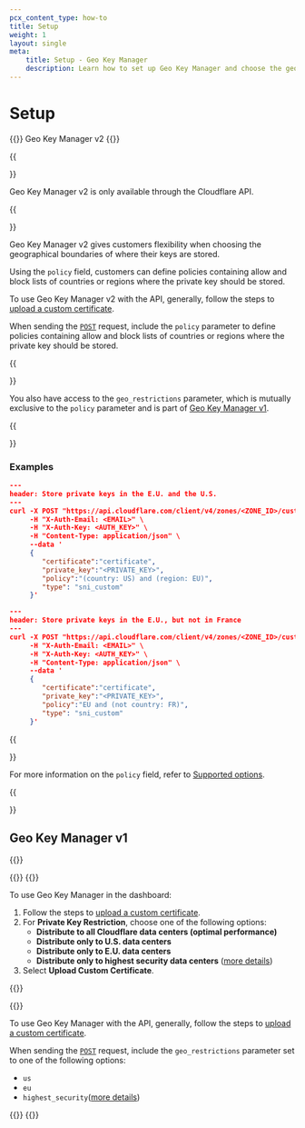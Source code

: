 ```yaml
---
pcx_content_type: how-to
title: Setup
weight: 1
layout: single
meta:
    title: Setup - Geo Key Manager
    description: Learn how to set up Geo Key Manager and choose the geographical boundaries of where your private encryption keys are stored.
---
```


# Setup

{{<beta heading="h2">}} Geo Key Manager v2 {{</beta>}}

{{<Aside type="note">}}

Geo Key Manager v2 is only available through the Cloudflare API.

{{</Aside>}}

Geo Key Manager v2 gives customers flexibility when choosing the geographical boundaries of where their keys are stored.

Using the `policy` field, customers can define policies containing allow and block lists of countries or regions where the private key should be stored. 

To use Geo Key Manager v2 with the API, generally, follow the steps to [upload a custom certificate](/ssl/edge-certificates/custom-certificates/uploading/#using-the-api).

When sending the [`POST`](https://developers.cloudflare.com/api/operations/custom-ssl-for-a-zone-create-ssl-configuration) request, include the `policy` parameter to define policies containing allow and block lists of countries or regions where the private key should be stored.

{{<Aside type="note">}}

You also have access to the `geo_restrictions` parameter, which is mutually exclusive to the `policy` parameter and is part of [Geo Key Manager v1](#geo-key-manager-v1).

{{</Aside>}}

### Examples

```json
---
header: Store private keys in the E.U. and the U.S.
---
curl -X POST "https://api.cloudflare.com/client/v4/zones/<ZONE_ID>/custom_certificates" \
     -H "X-Auth-Email: <EMAIL>" \
     -H "X-Auth-Key: <AUTH_KEY>" \
     -H "Content-Type: application/json" \
     --data '
     {
        "certificate":"certificate",
        "private_key":"<PRIVATE_KEY>",
        "policy":"(country: US) and (region: EU)", 
        "type": "sni_custom"
     }'
```

```json
---
header: Store private keys in the E.U., but not in France
---
curl -X POST "https://api.cloudflare.com/client/v4/zones/<ZONE_ID>/custom_certificates" \
     -H "X-Auth-Email: <EMAIL>" \
     -H "X-Auth-Key: <AUTH_KEY>" \
     -H "Content-Type: application/json" \
     --data '
     {
        "certificate":"certificate",
        "private_key":"<PRIVATE_KEY>",
        "policy":"EU and (not country: FR)", 
        "type": "sni_custom"
     }'
```

{{<Aside type="note">}}

For more information on the `policy` field, refer to [Supported options](/ssl/edge-certificates/geokey-manager/supported-options/).

{{</Aside>}}

## Geo Key Manager v1

{{<render file="_geokey-manager-v1.md">}}

{{<tabs labels="Dashboard | API">}}
{{<tab label="dashboard" no-code="true">}}

To use Geo Key Manager in the dashboard:

1. Follow the steps to [upload a custom certificate](/ssl/edge-certificates/custom-certificates/uploading/#using-the-dashboard).
2. For **Private Key Restriction**, choose one of the following options:
    - **Distribute to all Cloudflare data centers (optimal performance)**
    - **Distribute only to U.S. data centers**
    - **Distribute only to E.U. data centers**
    - **Distribute only to highest security data centers** ([more details](/ssl/edge-certificates/geokey-manager/supported-options/#highest-security-data-centers))
3. Select **Upload Custom Certificate**.

{{</tab>}}

{{<tab label="api" no-code="true">}}

To use Geo Key Manager with the API, generally, follow the steps to [upload a custom certificate](/ssl/edge-certificates/custom-certificates/uploading/#using-the-api).

When sending the [`POST`](https://developers.cloudflare.com/api/operations/custom-ssl-for-a-zone-create-ssl-configuration) request, include the `geo_restrictions` parameter set to one of the following options:

- `us`
- `eu`
- `highest_security`([more details](/ssl/edge-certificates/geokey-manager/supported-options/#highest-security-data-centers))

{{</tab>}}
{{</tabs>}}